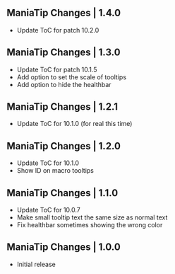 ManiaTip Changes | 1.4.0
------------------------
- Update ToC for patch 10.2.0

ManiaTip Changes | 1.3.0
------------------------
- Update ToC for patch 10.1.5
- Add option to set the scale of tooltips
- Add option to hide the healthbar

ManiaTip Changes | 1.2.1
------------------------
- Update ToC for 10.1.0 (for real this time)

ManiaTip Changes | 1.2.0
------------------------
- Update ToC for 10.1.0
- Show ID on macro tooltips

ManiaTip Changes | 1.1.0
------------------------
- Update ToC for 10.0.7
- Make small tooltip text the same size as normal text
- Fix healthbar sometimes showing the wrong color

ManiaTip Changes | 1.0.0
------------------------
- Initial release